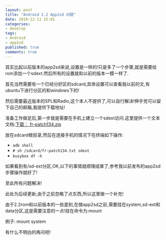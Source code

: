 ```yaml
---
layout: post
title: "Android 2.2 App2sd 问题"
date: 2010-12-11 15:01
categories:
- develop
tags:
- Android
- app2sd
published: true
comments: true
---
```

<p>其实比起以前版本的app2sd来说,设置是一样的!只是多了一个步骤,就是需要给rom添加一个sdext.然后所有的设置就和以前的版本一模一样了.</p>

<p>首先当然需要有一个已经分好区的sdcard,具体设置可以查看我以前的文,有ubuntu下进行分区的和windows下的!</p>

<p>然后需要最近版本的SPL和Radio,这个本人不提供了,可以自行解决!伸手党可以留下自己的邮箱,我提供下载地址!</p>

准备工作做足后,第一步就是需要在手机上建立一个sdext访问.这里提供一个文本文档:<a href="http://yunfile.com/file/hivandu/16325f3c/">下载： fr-patch134.zip</a> 

放在sdcard根目录,然后在连接手机的情况下在终端如下操作:

* `adb shell`
* `# sh /sdcard/fr-patch134.txt sdext`
* `busybox df -h`

<p>如果看到有/sd-ext分区,OK,以下的事情就顺理成章了,参考我以前发布的app2sd步骤操作就好了!</p>

<p>至此所有问题解决!</p>

<p>此处为后续更新,由于之前忽略了点东西,所以这里做一个补充!</p>

<p>由于2.2rom和以前版本的一些差别,在做app2sd之前,需要挂在system,sd-ext和data分区,这是需要注意的一点!挂在命令为:mount</p>

<p>例子: mount system</p>

<p>有什么不明白的再问吧!</p>
